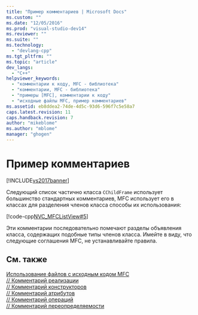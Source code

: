 ```yaml
---
title: "Пример комментариев | Microsoft Docs"
ms.custom: ""
ms.date: "12/05/2016"
ms.prod: "visual-studio-dev14"
ms.reviewer: ""
ms.suite: ""
ms.technology: 
  - "devlang-cpp"
ms.tgt_pltfrm: ""
ms.topic: "article"
dev_langs: 
  - "C++"
helpviewer_keywords: 
  - "комментарии к коду, MFC - библиотека"
  - "комментарии, MFC - библиотека"
  - "примеры [MFC], комментарии к коду"
  - "исходные файлы MFC, пример комментариев"
ms.assetid: eb8ddea2-74de-4d5c-93d6-596f7c5e58a7
caps.latest.revision: 11
caps.handback.revision: 7
author: "mikeblome"
ms.author: "mblome"
manager: "ghogen"
---
```

# Пример комментариев
[!INCLUDE[vs2017banner](../assembler/inline/includes/vs2017banner.md)]

Следующий список частично класса `CChildFrame` использует большинство стандартных комментариев, MFC использует его в классах для разделения членов класса способы их использования:  
  
 [!code-cpp[NVC_MFCListView#5](../mfc/codesnippet/CPP/an-example-of-the-comments_1.h)]  
  
 Эти комментарии последовательно помечают разделы объявления класса, содержащих подобные типы членов класса.  Имейте в виду, что следующие соглашения MFC, не устанавливайте правила.  
  
## См. также  
 [Использование файлов с исходным кодом MFC](../Topic/Using%20the%20MFC%20Source%20Files.md)   
 [\/\/ Комментарий реализации](../mfc/decrement-implementation-comment.md)   
 [\/\/ Комментарий конструкторов](../mfc/decrement-constructors-comment.md)   
 [\/\/ Комментарий атрибутов](../Topic/--%20Attributes%20Comment.md)   
 [\/\/ Комментарий операций](../mfc/decrement-operations-comment.md)   
 [\/\/ Комментарий переопределяемости](../mfc/decrement-overridables-comment.md)